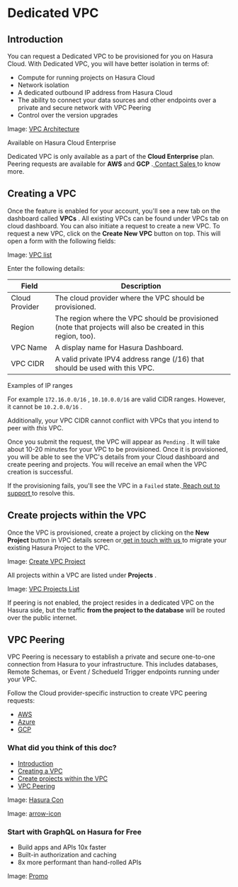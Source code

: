 # Dedicated VPC

## Introduction​

You can request a Dedicated VPC to be provisioned for you on Hasura Cloud. With Dedicated VPC, you will have better isolation in terms of:

- Compute for running projects on Hasura Cloud
- Network isolation
- A dedicated outbound IP address from Hasura Cloud
- The ability to connect your data sources and other endpoints over a private and secure network with VPC Peering
- Control over the version upgrades


Image: [ VPC Architecture ](https://hasura.io/docs/assets/images/vpc-architecture-afc954e333dab8064bae4dc4514aa86d.png)

Available on Hasura Cloud Enterprise

Dedicated VPC is only available as a part of the **Cloud Enterprise** plan. Peering requests are available for **AWS** and **GCP** .[ Contact Sales ](https://hasura.io/contact-us/)to know
more.

## Creating a VPC​

Once the feature is enabled for your account, you'll see a new tab on the dashboard called **VPCs** . All existing VPCs
can be found under VPCs tab on cloud dashboard. You can also initiate a request to create a new VPC. To request a new VPC, click on the **Create New
VPC** button on top. This will open a form with the following fields:

Image: [ VPC list ](https://hasura.io/docs/assets/images/view-vpc-list-be8f764b1113133c2b2fa6487508173b.png)

Enter the following details:

| Field | Description |
|---|---|
| Cloud Provider | The cloud provider where the VPC should be provisioned. |
| Region | The region where the VPC should be provisioned (note that projects will also be created in this region, too). |
| VPC Name | A display name for Hasura Dashboard. |
| VPC CIDR | A valid private IPV4 address range (/16) that should be used with this VPC. |


Examples of IP ranges

For example `172.16.0.0/16` , `10.10.0.0/16` are valid CIDR ranges. However, it cannot be `10.2.0.0/16` .

Additionally, your VPC CIDR cannot conflict with VPCs that you intend to peer with *this* VPC.

Once you submit the request, the VPC will appear as `Pending` . It will take about 10-20 minutes for your VPC to be
provisioned. Once it is provisioned, you will be able to see the VPC's details from your Cloud dashboard and create
peering and projects. You will receive an email when the VPC creation is successful.

If the provisioning fails, you'll see the VPC in a `Failed` state.[ Reach out to support ](https://hasura.io/help/)to
resolve this.

## Create projects within the VPC​

Once the VPC is provisioned, create a project by clicking on the **New Project** button in VPC details screen or[ get in touch with us ](https://hasura.io/help/)to migrate your existing Hasura Project to the VPC.

Image: [ Create VPC Project ](https://hasura.io/docs/assets/images/create-vpc-projects-cf258b00956a3a1e737d67e464631a57.png)

All projects within a VPC are listed under **Projects** .

Image: [ VPC Projects List ](https://hasura.io/docs/assets/images/vpc-projects-list-23ff72ada203d193f095eef5b61821ef.png)

If peering is not enabled, the project resides in a dedicated VPC on the Hasura side, but the traffic **from the project to the database** will be routed over the public internet.

## VPC Peering​

VPC Peering is necessary to establish a private and secure one-to-one connection from Hasura to your infrastructure. This includes databases, Remote Schemas, or Event / Schedueld Trigger endpoints running under your VPC.

Follow the Cloud provider-specific instruction to create VPC peering requests:

- [ AWS ](https://hasura.io/docs/latest/hasura-cloud/dedicated-vpc/aws-network-peering/)
- [ Azure ](https://hasura.io/docs/latest/hasura-cloud/dedicated-vpc/azure-network-peering/)
- [ GCP ](https://hasura.io/docs/latest/hasura-cloud/dedicated-vpc/gcp-network-peering/)


### What did you think of this doc?

- [ Introduction ](https://hasura.io/docs/latest/hasura-cloud/dedicated-vpc/#vpc-peering/#introduction)
- [ Creating a VPC ](https://hasura.io/docs/latest/hasura-cloud/dedicated-vpc/#vpc-peering/#creating-a-vpc)
- [ Create projects within the VPC ](https://hasura.io/docs/latest/hasura-cloud/dedicated-vpc/#vpc-peering/#create-projects-within-the-vpc)
- [ VPC Peering ](https://hasura.io/docs/latest/hasura-cloud/dedicated-vpc/#vpc-peering/#vpc-peering)


Image: [ Hasura Con ](https://res.cloudinary.com/dh8fp23nd/image/upload/v1686154570/hasura-con-2023/has-con-light-date_r2a2ud.png)

Image: [ arrow-icon ](https://res.cloudinary.com/dh8fp23nd/image/upload/v1683723549/main-web/chevron-right_ldbi7d.png)

### Start with GraphQL on Hasura for Free

- Build apps and APIs 10x faster
- Built-in authorization and caching
- 8x more performant than hand-rolled APIs


Image: [ Promo ](https://hasura.io/docs/assets/images/hasura-free-ff60e409244e0ea12b5a3045d1a9096b.png)